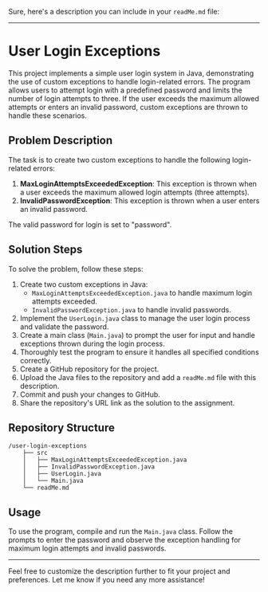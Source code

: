 Sure, here's a description you can include in your `readMe.md` file:

---

# User Login Exceptions

This project implements a simple user login system in Java, demonstrating the use of custom exceptions to handle login-related errors. The program allows users to attempt login with a predefined password and limits the number of login attempts to three. If the user exceeds the maximum allowed attempts or enters an invalid password, custom exceptions are thrown to handle these scenarios.

## Problem Description

The task is to create two custom exceptions to handle the following login-related errors:

1. **MaxLoginAttemptsExceededException**: This exception is thrown when a user exceeds the maximum allowed login attempts (three attempts).
2. **InvalidPasswordException**: This exception is thrown when a user enters an invalid password.

The valid password for login is set to "password".

## Solution Steps

To solve the problem, follow these steps:

1. Create two custom exceptions in Java:
   - `MaxLoginAttemptsExceededException.java` to handle maximum login attempts exceeded.
   - `InvalidPasswordException.java` to handle invalid passwords.
2. Implement the `UserLogin.java` class to manage the user login process and validate the password.
3. Create a main class (`Main.java`) to prompt the user for input and handle exceptions thrown during the login process.
4. Thoroughly test the program to ensure it handles all specified conditions correctly.
5. Create a GitHub repository for the project.
6. Upload the Java files to the repository and add a `readMe.md` file with this description.
7. Commit and push your changes to GitHub.
8. Share the repository's URL link as the solution to the assignment.

## Repository Structure

```
/user-login-exceptions
    ├── src
    │   ├── MaxLoginAttemptsExceededException.java
    │   ├── InvalidPasswordException.java
    │   ├── UserLogin.java
    │   └── Main.java
    └── readMe.md
```

## Usage

To use the program, compile and run the `Main.java` class. Follow the prompts to enter the password and observe the exception handling for maximum login attempts and invalid passwords.

---

Feel free to customize the description further to fit your project and preferences. Let me know if you need any more assistance!
